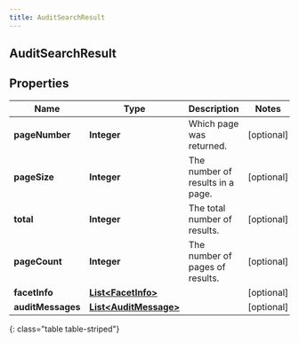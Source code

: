 ```yaml
---
title: AuditSearchResult
---
```


## AuditSearchResult

## Properties

| Name              | Type                                                                 | Description                      | Notes      |
| ----------------- | -------------------------------------------------------------------- | -------------------------------- | ---------- |
| **pageNumber**    | <!----><!---->**Integer**<!---->                                     | Which page was returned.         | [optional] |
| **pageSize**      | <!----><!---->**Integer**<!---->                                     | The number of results in a page. | [optional] |
| **total**         | <!----><!---->**Integer**<!---->                                     | The total number of results.     | [optional] |
| **pageCount**     | <!----><!---->**Integer**<!---->                                     | The number of pages of results.  | [optional] |
| **facetInfo**     | <!----><!---->[**List&lt;FacetInfo&gt;**](FacetInfo.md)<!---->       |                                  | [optional] |
| **auditMessages** | <!----><!---->[**List&lt;AuditMessage&gt;**](AuditMessage.md)<!----> |                                  | [optional] |

{: class="table table-striped"}
